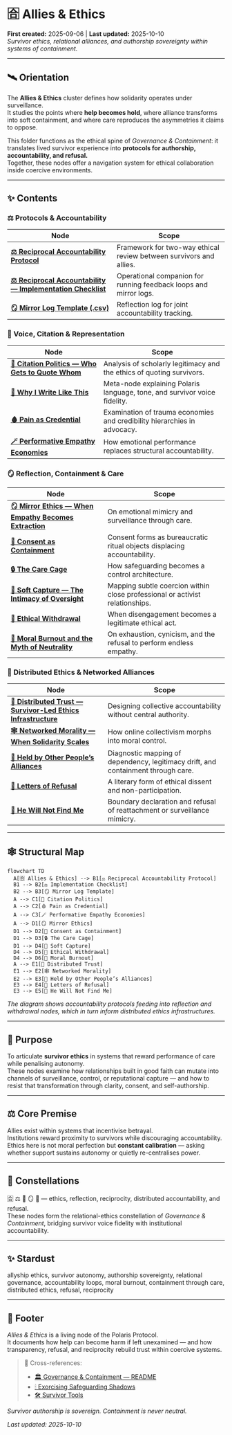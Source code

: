 # 🈴 Allies & Ethics  
**First created:** 2025-09-06 | **Last updated:** 2025-10-10  
*Survivor ethics, relational alliances, and authorship sovereignty within systems of containment.*

---

## 🛰️ Orientation  

The **Allies & Ethics** cluster defines how solidarity operates under surveillance.  
It studies the points where **help becomes hold**, where alliance transforms into soft containment, and where care reproduces the asymmetries it claims to oppose.  

This folder functions as the ethical spine of *Governance & Containment*: it translates lived survivor experience into **protocols for authorship, accountability, and refusal.**  
Together, these nodes offer a navigation system for ethical collaboration inside coercive environments.  

---

## ✨ Contents  

### ⚖️ Protocols & Accountability  
| Node | Scope |
|------|--------|
| [**⚖️ Reciprocal Accountability Protocol**](./⚖️_reciprocal_accountability_protocol.md) | Framework for two-way ethical review between survivors and allies. |
| [**⚖️ Reciprocal Accountability — Implementation Checklist**](./⚖️_reciprocal_accountability_implementation_checklist.md) | Operational companion for running feedback loops and mirror logs. |
| [**🪞 Mirror Log Template (.csv)**](./🪞_mirror_log_template.csv) | Reflection log for joint accountability tracking. |

### 💬 Voice, Citation & Representation  
| Node | Scope |
|------|--------|
| [**💬 Citation Politics — Who Gets to Quote Whom**](./💬_citation_politics_who_gets_to_quote_whom.md) | Analysis of scholarly legitimacy and the ethics of quoting survivors. |
| [**🧠 Why I Write Like This**](./🧠_why_i_write_like_this.md) | Meta-node explaining Polaris language, tone, and survivor voice fidelity. |
| [**🩸 Pain as Credential**](./🩸_pain_as_credential.md) | Examination of trauma economies and credibility hierarchies in advocacy. |
| [**🪄 Performative Empathy Economies**](./🪄_performative_empathy_economies.md) | How emotional performance replaces structural accountability. |

### 🪞 Reflection, Containment & Care  
| Node | Scope |
|------|--------|
| [**🪞 Mirror Ethics — When Empathy Becomes Extraction**](./🪞_mirror_ethics_when_empathy_becomes_extraction.md) | On emotional mimicry and surveillance through care. |
| [**🧾 Consent as Containment**](./🧾_consent_as_containment.md) | Consent forms as bureaucratic ritual objects displacing accountability. |
| [**🔒 The Care Cage**](./🔒_the_care_cage.md) | How safeguarding becomes a control architecture. |
| [**🧵 Soft Capture — The Intimacy of Oversight**](./🧵_soft_capture_the_intimacy_of_oversight.md) | Mapping subtle coercion within close professional or activist relationships. |
| [**🚷 Ethical Withdrawal**](./🚷_ethical_withdrawal.md) | When disengagement becomes a legitimate ethical act. |
| [**🪫 Moral Burnout and the Myth of Neutrality**](./🪫_moral_burnout_and_the_myth_of_neutrality.md) | On exhaustion, cynicism, and the refusal to perform endless empathy. |

### 🧬 Distributed Ethics & Networked Alliances  
| Node | Scope |
|------|--------|
| [**🧬 Distributed Trust — Survivor-Led Ethics Infrastructure**](./🧬_distributed_trust_survivor_led_ethics_infrastructure.md) | Designing collective accountability without central authority. |
| [**🕸️ Networked Morality — When Solidarity Scales**](./🕸️_networked_morality_when_solidarity_scales.md) | How online collectivism morphs into moral control. |
| [**🤝 Held by Other People’s Alliances**](./🤝_held_by_other_peoples_alliances.md) | Diagnostic mapping of dependency, legitimacy drift, and containment through care. |
| [**💌 Letters of Refusal**](./💌_letters_of_refusal.md) | A literary form of ethical dissent and non-participation. |
| [**🚫 He Will Not Find Me**](./🚫_he_will_not_find_me.md) | Boundary declaration and refusal of reattachment or surveillance mimicry. |

---

## 🕸️ Structural Map

```mermaid
flowchart TD
  A[🈴 Allies & Ethics] --> B1[⚖️ Reciprocal Accountability Protocol]
  B1 --> B2[⚖️ Implementation Checklist]
  B2 --> B3[🪞 Mirror Log Template]
  A --> C1[💬 Citation Politics]
  A --> C2[🩸 Pain as Credential]
  A --> C3[🪄 Performative Empathy Economies]
  A --> D1[🪞 Mirror Ethics]
  D1 --> D2[🧾 Consent as Containment]
  D1 --> D3[🔒 The Care Cage]
  D1 --> D4[🧵 Soft Capture]
  D4 --> D5[🚷 Ethical Withdrawal]
  D4 --> D6[🪫 Moral Burnout]
  A --> E1[🧬 Distributed Trust]
  E1 --> E2[🕸️ Networked Morality]
  E2 --> E3[🤝 Held by Other People’s Alliances]
  E3 --> E4[💌 Letters of Refusal]
  E3 --> E5[🚫 He Will Not Find Me]
```
*The diagram shows accountability protocols feeding into reflection and withdrawal nodes, which in turn inform distributed ethics infrastructures.*

---

## 🚀 Purpose  

To articulate **survivor ethics** in systems that reward performance of care while penalising autonomy.  
These nodes examine how relationships built in good faith can mutate into channels of surveillance, control, or reputational capture — and how to resist that transformation through clarity, consent, and self-authorship.  

---

## ⚖️ Core Premise  

Allies exist within systems that incentivise betrayal.  
Institutions reward proximity to survivors while discouraging accountability.  
Ethics here is not moral perfection but **constant calibration** — asking whether support sustains autonomy or quietly re-centralises power.  

---

## 🌌 Constellations  

🈴 ⚖️ 🤝 🪞 🧬 — ethics, reflection, reciprocity, distributed accountability, and refusal.  
These nodes form the relational-ethics constellation of *Governance & Containment*, bridging survivor voice fidelity with institutional accountability.  

---

## ✨ Stardust  

allyship ethics, survivor autonomy, authorship sovereignty, relational governance, accountability loops, moral burnout, containment through care, distributed ethics, refusal, reciprocity  

---

## 🏮 Footer  

*Allies & Ethics* is a living node of the Polaris Protocol.  
It documents how help can become harm if left unexamined — and how transparency, refusal, and reciprocity rebuild trust within coercive systems.  

> 📡 Cross-references:
> 
> - [🏛 Governance & Containment — README](../README.md)  
> - [🕯 Exorcising Safeguarding Shadows](../../🕯_Exorcising_Safeguarding_Shadows/README.md)  
> - [🛠️ Survivor Tools](../../../Disruption_Kit/Survivor_Tools/README.md)  

*Survivor authorship is sovereign. Containment is never neutral.*  

_Last updated: 2025-10-10_
